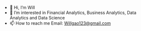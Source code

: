 - 👋 Hi, I’m Will 
- 👀 I’m interested in Financial Analytics, Business Analytics, Data Analytics and Data Science
- 📫 How to reach me Email: Willgao123@gmail.com

<!---
Willcg123/Willcg123 is a ✨ special ✨ repository because its `README.md` (this file) appears on your GitHub profile.
You can click the Preview link to take a look at your changes.
--->
